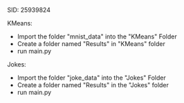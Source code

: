 SID: 25939824

KMeans:
- Import the folder "mnist_data" into the "KMeans" Folder
- Create a folder named "Results" in "KMeans" folder
- run main.py

Jokes:
- Import the folder "joke_data" into the "Jokes" Folder
- Create a folder named "Results" in the "Jokes" folder
- run main.py